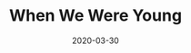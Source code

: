 --- 
date: 2020-03-30
categories: arrangements

title: "When We Were Young"
composer: "Adele"
difficulty: Medium

pdf-link: when-we-were-young-adele-imakappa-2018.pdf
muse-link: https://musescore.com/user/28025112/scores/6052568

thumbnail: 
---